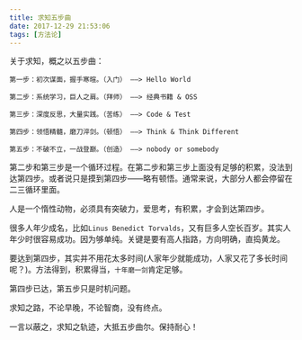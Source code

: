 ```yaml
---
title: 求知五步曲
date: 2017-12-29 21:53:06
tags: [方法论]
---
```


关于求知，概之以五步曲：

```
第一步：初次谋面，握手寒暄。（入门） ——> Hello World

第二步：系统学习，巨人之肩。（拜师） ——> 经典书籍 & OSS

第三步：深度反思，大量实践。（苦练） ——> Code & Test

第四步：领悟精髓，磨刀淬剑。（顿悟） ——> Think & Think Different

第五步：不破不立，一战登巅。（创造） ——> nobody or somebody
```

第二步和第三步是一个循环过程。在第二步和第三步上面没有足够的积累，没法到达第四步。或者说只是摸到第四步——略有顿悟。通常来说，大部分人都会停留在二三循环里面。

人是一个惰性动物，必须具有突破力，爱思考，有积累，才会到达第四步。

很多人年少成名，比如`Linus Benedict Torvalds`，又有巨多人空长百岁。其实人年少时很容易成功。因为够单纯。关键是要有高人指路，方向明确，直捣黄龙。

要达到第四步，其实并不用花太多时间(人家年少就能成功，人家又花了多长时间呢？)。方法得到，积累得当，`十年磨一剑`肯定足够。

第四步已达，第五步只是时机问题。

求知之路，不论早晚，不论智商，没有终点。

一言以蔽之，求知之轨迹，大抵五步曲尔。保持耐心！
